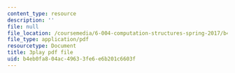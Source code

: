 ```yaml
---
content_type: resource
description: ''
file: null
file_location: /coursemedia/6-004-computation-structures-spring-2017/b4eb0fa804ac49633fe6e6b201c6603f_00KTZ7t_rWw.pdf
file_type: application/pdf
resourcetype: Document
title: 3play pdf file
uid: b4eb0fa8-04ac-4963-3fe6-e6b201c6603f
---
```

